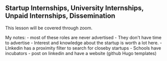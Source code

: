 ## Startup Internships, University Internships, Unpaid Internships, Dissemination

This lesson will be covered through zoom.  

My notes:
    - most of these roles are never advertised
      - They don't have time to advertise
      - Interest and knowledge about the startup is worth a lot here. 
    - LInkedin has a proximity filter to search for closeby startups
    - Schools have incubators
    - post on linkedin and have a website (github Hugo templates)